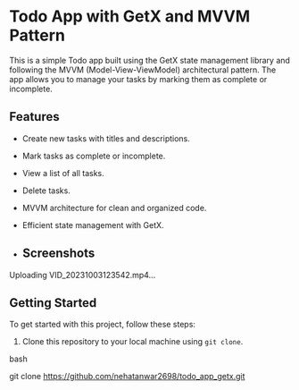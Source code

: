 # Todo App with GetX and MVVM Pattern

This is a simple Todo app built using the GetX state management library and following the MVVM (Model-View-ViewModel) architectural pattern. The app allows you to manage your tasks by marking them as complete or incomplete.

## Features

- Create new tasks with titles and descriptions.
- Mark tasks as complete or incomplete.
- View a list of all tasks.
- Delete tasks.
- MVVM architecture for clean and organized code.
- Efficient state management with GetX.

  
- ## Screenshots

Uploading VID_20231003123542.mp4…


## Getting Started

To get started with this project, follow these steps:

1. Clone this repository to your local machine using `git clone`.

bash

git clone  https://github.com/nehatanwar2698/todo_app_getx.git
